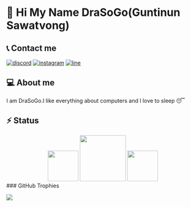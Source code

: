 # 👋 Hi My Name DraSoGo(Guntinun Sawatvong)

## 📞 Contact me

[![discord](https://img.shields.io/badge/Discord-5865F2?style=flat&logo=Discord&logoColor=FFFFFF)][discord]
[![instagram](https://img.shields.io/badge/Instagram-E4405F?style=flat&logo=instagram&logoColor=FFFFFF)][instagram]
[![line](https://img.shields.io/badge/LINE-00C300?style=flat&logo=line&logoColor=FFFFFF)][line]

## 💻 About me

I am DraSoGo.I like everything about computers and I love to sleep 😴

## ⚡ Status

<div align="center">
  <img src = "https://github-readme-stats.vercel.app/api/top-langs/?username=DraSoGo&layout=compact&theme=midnight-purple" height="80">
  <img src = "https://github-readme-stats.vercel.app/api?username=DraSoGo&show_icons=true&theme=midnight-purple" height="120">
  <img src = "https://github-readme-stats.vercel.app/api/pin/?username=DraSoGo&repo=MY-CODE-CP&theme=midnight-purple&show_owner)](https://github.com/DraSoGo/MY-CODE-CP" height="80">
</div>
### GitHub Trophies

![](https://github-profile-trophy.vercel.app/?username=DraSoGo&theme=darkhub&no-frame=false&no-bg=false&margin-w=4)

[discord]:https://discordapp.com/users/738910545951850578
[instagram]:https://www.instagram.com/guntinun_sawatdeekub/
[line]:https://line.me/ti/p/~gungun4771
<!--
**DraSoGo/DraSoGo** is a ✨ _special_ ✨ repository because its `README.md` (this file) appears on your GitHub profile.

Here are some ideas to get you started:

- 🔭 I’m currently working on ...
- 🌱 I’m currently learning ...
- 👯 I’m looking to collaborate on ...
- 🤔 I’m looking for help with ...
- 💬 Ask me about ...
- 📫 How to reach me: ...
- 😄 Pronouns: ...
- ⚡ Fun fact: ...
-->
